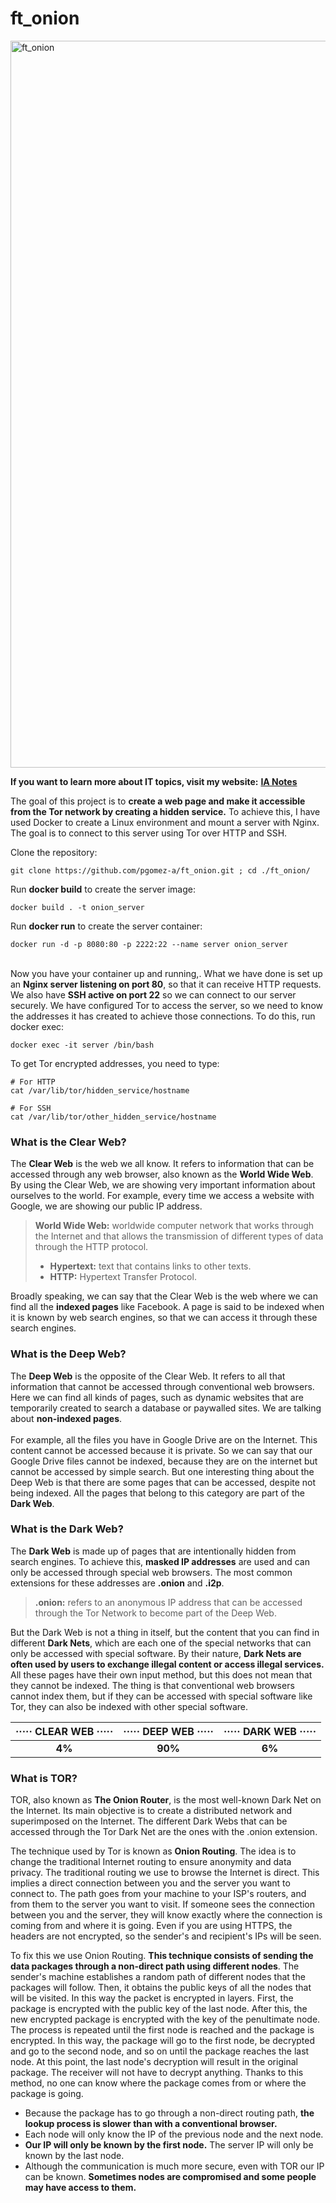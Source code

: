 # ft_onion

<img width="1163" alt="ft_onion" src="https://user-images.githubusercontent.com/74931024/166148692-c238f51f-aef6-48d1-9d7e-a9b0a1fbb6d9.png">

**If you want to learn more about IT topics, visit my website:** [**IA Notes**](https://ia-notes.com/)

The goal of this project is to **create a web page and make it accessible from the Tor network by creating a hidden service.** To achieve this, I have used Docker to create a Linux environment and mount a server with Nginx. The goal is to connect to this server using Tor over HTTP and SSH.

Clone the repository:
    
    git clone https://github.com/pgomez-a/ft_onion.git ; cd ./ft_onion/
    
Run **docker build** to create the server image:
    
    docker build . -t onion_server
    
Run **docker run** to create the server container:
    
    docker run -d -p 8080:80 -p 2222:22 --name server onion_server
    
<br>Now you have your container up and running,. What we have done is set up an **Nginx server listening on port 80**, so that it can receive HTTP requests. We also have **SSH active on port 22** so we can connect to our server securely. We have configured Tor to access the server, so we need to know the addresses it has created to achieve those connections. To do this, run docker exec:

    docker exec -it server /bin/bash
    
To get Tor encrypted addresses, you need to type:

    # For HTTP
    cat /var/lib/tor/hidden_service/hostname

    # For SSH
    cat /var/lib/tor/other_hidden_service/hostname

### What is the Clear Web?
The **Clear Web** is the web we all know. It refers to information that can be accessed through any web browser, also known as the **World Wide Web**. By using the Clear Web, we are showing very important information about ourselves to the world. For example, every time we access a website with Google, we are showing our public IP address.<br>

> **World Wide Web:** worldwide computer network that works through the Internet and that allows the transmission of different types of data through the HTTP protocol.
> - **Hypertext:** text that contains links to other texts.
> - **HTTP:** Hypertext Transfer Protocol.

Broadly speaking, we can say that the Clear Web is the web where we can find all the **indexed pages** like Facebook. A page is said to be indexed when it is known by web search engines, so that we can access it through these search engines.


### What is the Deep Web?
The **Deep Web** is the opposite of the Clear Web. It refers to all that information that cannot be accessed through conventional web browsers. Here we can find all kinds of pages, such as dynamic websites that are temporarily created to search a database or paywalled sites. We are talking about **non-indexed pages**.<br><br>
For example, all the files you have in Google Drive are on the Internet. This content cannot be accessed because it is private. So we can say that our Google Drive files cannot be indexed, because they are on the internet but cannot be accessed by simple search. But one interesting thing about the Deep Web is that there are some pages that can be accessed, despite not being indexed. All the pages that belong to this category are part of the **Dark Web**.


### What is the Dark Web?
The **Dark Web** is made up of pages that are intentionally hidden from search engines. To achieve this, **masked IP addresses** are used and can only be accessed through special web browsers. The most common extensions for these addresses are **.onion** and **.i2p**.

> **.onion:** refers to an anonymous IP address that can be accessed through the Tor Network to become part of the Deep Web.

But the Dark Web is not a thing in itself, but the content that you can find in different **Dark Nets**, which are each one of the special networks that can only be accessed with special software. By their nature, **Dark Nets are often used by users to exchange illegal content or access illegal services.** All these pages have their own input method, but this does not mean that they cannot be indexed. The thing is that conventional web browsers cannot index them, but if they can be accessed with special software like Tor, they can also be indexed with other special software.<br>

<div align="center">

|····· CLEAR WEB ·····| ····· DEEP  WEB ·····|····· DARK  WEB ·····|
|:---------:|:--------:|:--------:|
|**4%**|**90%**|**6%**|
  
</div>

### What is TOR?
TOR, also known as **The Onion Router**, is the most well-known Dark Net on the Internet. Its main objective is to create a distributed network and superimposed on the Internet. The different Dark Webs that can be accessed through the Tor Dark Net are the ones with the .onion extension.<br>

The technique used by Tor is known as **Onion Routing**. The idea is to change the traditional Internet routing to ensure anonymity and data privacy. The traditional routing we use to browse the Internet is direct. This implies a direct connection between you and the server you want to connect to. The path goes from your machine to your ISP's routers, and from them to the server you want to visit. If someone sees the connection between you and the server, they will know exactly where the connection is coming from and where it is going. Even if you are using HTTPS, the headers are not encrypted, so the sender's and recipient's IPs will be seen.

To fix this we use Onion Routing. **This technique consists of sending the data packages through a non-direct path using different nodes**. The sender's machine establishes a random path of different nodes that the packages will follow. Then, it obtains the public keys of all the nodes that will be visited. In this way the packet is encrypted in layers. First, the package is encrypted with the public key of the last node. After this, the new encrypted package is encrypted with the key of the penultimate node. The process is repeated until the first node is reached and the package is encrypted. In this way, the package will go to the first node, be decrypted and go to the second node, and so on until the package reaches the last node. At this point, the last node's decryption will result in the original package. The receiver will not have to decrypt anything. Thanks to this method, no one can know where the package comes from or where the package is going.

- Because the package has to go through a non-direct routing path, **the lookup process is slower than with a conventional browser.**
- Each node will only know the IP of the previous node and the next node.
- **Our IP will only be known by the first node.** The server IP will only be known by the last node.
- Although the communication is much more secure, even with TOR our IP can be known. **Sometimes nodes are compromised and some people may have access to them.**
